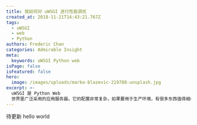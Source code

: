 ```yaml
---
title: 我如何对 uWSGI 进行性能调优
created_at: 2018-11-21T14:43:21.767Z
tags:
  - uWSGI
  - web
  - Python
authors: Frederic Chan
categories: Admirable Insight
meta:
  keywords: uWSGI Python web
isPage: false
isFeatured: false
hero:
  image: /images/uploads/marko-blazevic-219788-unsplash.jpg
excerpt: >-
  uWSGI 是 Python Web
  世界里广泛采用的应用服务器。它的配置非常复杂，如果要用于生产环境，有很多东西值得细细了解。本篇文章作为自己进行性能调优的记录。
---
```

待更新
hello world
